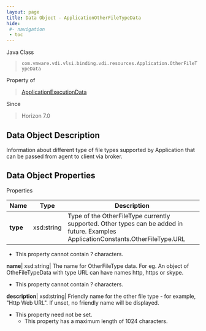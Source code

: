 ```yaml
---
layout: page
title: Data Object - ApplicationOtherFileTypeData
hide:
 #- navigation
 - toc
---
```






Java Class  
> `com.vmware.vdi.vlsi.binding.vdi.resources.Application.OtherFileTypeData`

Property of  
> [ApplicationExecutionData](vdi.resources.Application.ApplicationExecutionData.md#field_detail)

Since  
> Horizon 7.0


## Data Object Description 

Information about different type of file types supported by Application that can be passed from agent to client via broker. 

## Data Object Properties

Properties

Name |  Type |  Description   
---|---|---  
**type**|  xsd:string|  Type of the OtherFileType currently supported. Other types can be added in future. Examples ApplicationConstants.OtherFileType.URL   


  * This property cannot contain ? characters. 

  
**name**|  xsd:string|  The name for OtherFileType data. For eg. An object of OtheFileTypeData with type URL can have names http, https or skype.   


  * This property cannot contain ? characters. 

  
**description**|  xsd:string|  Friendly name for the other file type - for example, "Http Web URL". If unset, no friendly name will be displayed.   


* This property need not be set.
  * This property has a maximum length of 1024 characters. 

  
  
  

  
  
